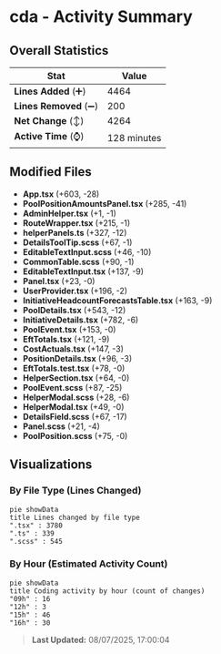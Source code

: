 # cda - Activity Summary 

## Overall Statistics

| Stat                   | Value                                                             |
| ---------------------- | ----------------------------------------------------------------- |
| **Lines Added** (➕)   | 4464                                          |
| **Lines Removed** (➖) | 200                                        |
| **Net Change** (↕)    | 4264                |
| **Active Time** (⌚)   | 128 minutes |


## Modified Files
- **App.tsx** (+603, -28)
- **PoolPositionAmountsPanel.tsx** (+285, -41)
- **AdminHelper.tsx** (+1, -1)
- **RouteWrapper.tsx** (+215, -1)
- **helperPanels.ts** (+327, -12)
- **DetailsToolTip.scss** (+67, -1)
- **EditableTextInput.scss** (+46, -10)
- **CommonTable.scss** (+90, -1)
- **EditableTextInput.tsx** (+137, -9)
- **Panel.tsx** (+23, -0)
- **UserProvider.tsx** (+196, -2)
- **InitiativeHeadcountForecastsTable.tsx** (+163, -9)
- **PoolDetails.tsx** (+543, -12)
- **InitiativeDetails.tsx** (+782, -6)
- **PoolEvent.tsx** (+153, -0)
- **EftTotals.tsx** (+121, -9)
- **CostActuals.tsx** (+147, -3)
- **PositionDetails.tsx** (+96, -3)
- **EftTotals.test.tsx** (+78, -0)
- **HelperSection.tsx** (+64, -0)
- **PoolEvent.scss** (+87, -25)
- **HelperModal.scss** (+28, -6)
- **HelperModal.tsx** (+49, -0)
- **DetailsField.scss** (+67, -17)
- **Panel.scss** (+21, -4)
- **PoolPosition.scss** (+75, -0)

## Visualizations

### By File Type (Lines Changed)

```mermaid
pie showData
title Lines changed by file type
".tsx" : 3780
".ts" : 339
".scss" : 545
```

### By Hour (Estimated Activity Count)

```mermaid
pie showData
title Coding activity by hour (count of changes)
"09h" : 16
"12h" : 3
"15h" : 46
"16h" : 30
```


> **Last Updated:** 08/07/2025, 17:00:04